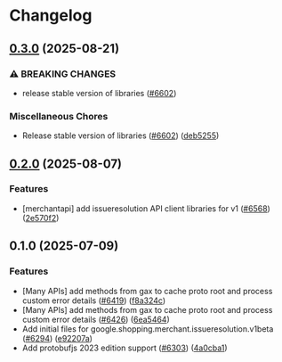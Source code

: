 # Changelog

## [0.3.0](https://github.com/googleapis/google-cloud-node/compare/issueresolution-v0.2.0...issueresolution-v0.3.0) (2025-08-21)


### ⚠ BREAKING CHANGES

* release stable version of libraries ([#6602](https://github.com/googleapis/google-cloud-node/issues/6602))

### Miscellaneous Chores

* Release stable version of libraries ([#6602](https://github.com/googleapis/google-cloud-node/issues/6602)) ([deb5255](https://github.com/googleapis/google-cloud-node/commit/deb5255541602defd05896fc0093adca05f30440))

## [0.2.0](https://github.com/googleapis/google-cloud-node/compare/issueresolution-v0.1.0...issueresolution-v0.2.0) (2025-08-07)


### Features

* [merchantapi] add issueresolution API client libraries for v1 ([#6568](https://github.com/googleapis/google-cloud-node/issues/6568)) ([2e570f2](https://github.com/googleapis/google-cloud-node/commit/2e570f25797f2a30fc0d3092688ce02f5d0a701d))

## 0.1.0 (2025-07-09)


### Features

* [Many APIs] add methods from gax to cache proto root and process custom error details ([#6419](https://github.com/googleapis/google-cloud-node/issues/6419)) ([f8a324c](https://github.com/googleapis/google-cloud-node/commit/f8a324ca5c3bc0f730e4ed67d9407c44f2414936))
* [Many APIs] add methods from gax to cache proto root and process custom error details ([#6426](https://github.com/googleapis/google-cloud-node/issues/6426)) ([6ea5464](https://github.com/googleapis/google-cloud-node/commit/6ea54642532d9797ea87d7cd01c9fac77f9eb035))
* Add initial files for google.shopping.merchant.issueresolution.v1beta ([#6294](https://github.com/googleapis/google-cloud-node/issues/6294)) ([e92207a](https://github.com/googleapis/google-cloud-node/commit/e92207af85c100ebdd129bcfc6893bf41c67136f))
* Add protobufjs 2023 edition support ([#6303](https://github.com/googleapis/google-cloud-node/issues/6303)) ([4a0cba1](https://github.com/googleapis/google-cloud-node/commit/4a0cba1e41a9aeb9c15ad31487ef013c8277cfef))
